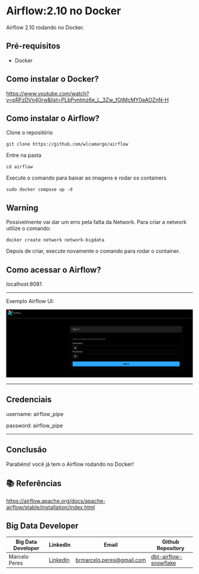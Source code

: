 # Airflow:2.10 no Docker
Airflow 2.10 rodando no Docker. 

## Pré-requisitos
* Docker

## Como instalar o Docker?
https://www.youtube.com/watch?v=pRFzDVn40rw&list=PLbPvnlmz6e_L_3Zw_fGtMcMY0eAOZnN-H

## Como instalar o Airflow?
Clone o repositório
```
git clone https://github.com/wlcamargo/airflow
```

Entre na pasta
```
cd airflow
```

Execute o comando para baixar as imagens e rodar os containers
```
sudo docker compose up -d
```

## Warning
Possivelmente vai dar um erro pela falta da Network. Para criar a network utilize o comando:
```
docker create network network-bigdata
```

Depois de criar, execute novamente o comando para rodar o container.

## Como acessar o Airflow?
localhost:8081

---------------------------------------------

Exemplo Airflow UI:

![image](../images/sample-airflow-ui.png)

---------------------------------------------

## Credenciais

username: airflow_pipe

password: airflow_pipe

---------------------------------------------

## Conclusão
Parabéns! você já tem o Airflow rodando no Docker!

## 📚 Referências
https://airflow.apache.org/docs/apache-airflow/stable/installation/index.html

## Big Data Developer
| Big Data Developer | LinkedIn                                   | Email                        | Github Repository                      |
|--------------------|--------------------------------------------|------------------------------|----------------------------------------|
| Marcelo Peres      | [LinkedIn](https://www.linkedin.com/in/marcelo-peres-de/) | brmarcelo.peres@gmail.com        | [dbt-airflow-snowflake](https://github.com/Marcelo-Peres/dbt-snowflake-airflow/tree/main/airflow)   |
